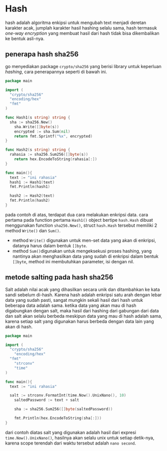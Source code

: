 # Hash

hash adalah algoritma enkipsi untuk mengubah text menjadi deretan karakter acak, jumplah karakter hasil hashing selalu sama, hash termasuk _one-way encryption_ yang membuat hasil dari hash tidak bisa dikembalikan ke bentuk asli-nya.

## penerapa hash sha256

go menyediakan package `crypto/sha256` yang berisi library untuk keperluan _hashing_, cara penerapannya seperti di bawah ini.

```go
package main

import (
  "crypto/sha256"
  "encoding/hex"
  "fmt"
)

func Hash1(s string) string {
  sha := sha256.New()
	sha.Write([]byte(s))
	encrypted := sha.Sum(nil)
	return fmt.Sprintf("%x", encrypted)
}

func Hash2(s string) string {
  rahasia := sha256.Sum256([]byte(s))
	return hex.EncodeToString(rahasia[:])
}

func main(){
  text := "ini rahasia"
  hash1 := Hash1(text)
  fmt.Println(hash1)

  hash2 := Hash2(text)
  fmt.Println(hash2)
}
```

pada contoh di atas, terdapat dua cara melakukan enkripsi data. 
cara pertama pada function pertama `Hash1()` object bertipe `hash.Hash` dibuat menggunakan function `sha256.New()`, struct `hash.Hash` tersebut memiliki 2 method `Write()` dan `Sum()`.

- method `Write()` digunakan untuk men-set data yang akan di enkripsi, datanya harus dalam bentuk `[]byte`.
- method `Sum()`digunakan untuk mengeksekusi proses hashing, yang nantinya akan menghasilkan data yang sudah di enkripsi dalam bentuk `[]byte`, method ini membutuhkan parameter, isi dengan nil.

## metode salting pada hash sha256

Salt adalah nilai acak yang dihasilkan secara unik dan ditambahkan ke kata sandi sebelum di-hash. 
Karena hash adalah enkripsi satu arah dengan lebar data yang sudah pasti, sangat mungkin sekali hasil dari hash untuk beberapa data adalah sama.
ketika data yang akan mau di hash digabungkan dengan salt, maka hasil dari hashing dari gabungan dari data dan salt akan selalu berbeda meskipun data yang mau di hash adalah sama, karena setiap salt yang digunakan harus berbeda dengan data lain yang akan di hash.

```go
package main

import (
  "crypto/sha256"
	"encoding/hex"
  "fmt"
	"strconv"
	"time"
)

func main(){
  text := "ini rahasia"

  salt := strconv.FormatInt(time.Now().UnixNano(), 10)
	saltedPassword := text + salt

	sha := sha256.Sum256([]byte(saltedPassword))

	fmt.Println(hex.EncodeToString(sha[:]))
}
```

dari contoh diatas salt yang digunakan adalah hasil dari expresi `time.Now().UnixNano()`, hasilnya akan selalu unix untuk setiap detik-nya, karena scope terendah dari waktu tersebut adalah `nano second`.